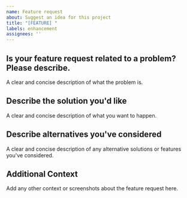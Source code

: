 ```yaml
---
name: Feature request
about: Suggest an idea for this project
title: "[FEATURE] "
labels: enhancement
assignees: ''
---
```


## Is your feature request related to a problem? Please describe.
A clear and concise description of what the problem is.

## Describe the solution you'd like
A clear and concise description of what you want to happen.

## Describe alternatives you've considered
A clear and concise description of any alternative solutions or features you've considered.

## Additional Context
Add any other context or screenshots about the feature request here.

